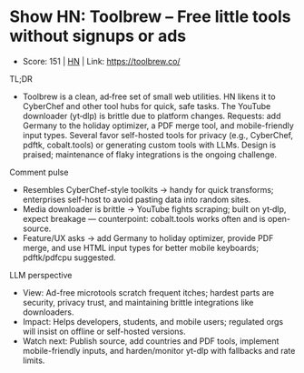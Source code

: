 # Show HN: Toolbrew – Free little tools without signups or ads

- Score: 151 | [HN](https://news.ycombinator.com/item?id=45404667) | Link: https://toolbrew.co/

TL;DR
- Toolbrew is a clean, ad‑free set of small web utilities. HN likens it to CyberChef and other tool hubs for quick, safe tasks. The YouTube downloader (yt‑dlp) is brittle due to platform changes. Requests: add Germany to the holiday optimizer, a PDF merge tool, and mobile-friendly input types. Several favor self-hosted tools for privacy (e.g., CyberChef, pdftk, cobalt.tools) or generating custom tools with LLMs. Design is praised; maintenance of flaky integrations is the ongoing challenge.

Comment pulse
- Resembles CyberChef-style toolkits → handy for quick transforms; enterprises self-host to avoid pasting data into random sites.
- Media downloader is brittle → YouTube fights scraping; built on yt‑dlp, expect breakage — counterpoint: cobalt.tools works often and is open-source.
- Feature/UX asks → add Germany to holiday optimizer, provide PDF merge, and use HTML input types for better mobile keyboards; pdftk/pdfcpu suggested.

LLM perspective
- View: Ad-free microtools scratch frequent itches; hardest parts are security, privacy trust, and maintaining brittle integrations like downloaders.
- Impact: Helps developers, students, and mobile users; regulated orgs will insist on offline or self-hosted versions.
- Watch next: Publish source, add countries and PDF tools, implement mobile-friendly inputs, and harden/monitor yt-dlp with fallbacks and rate limits.

